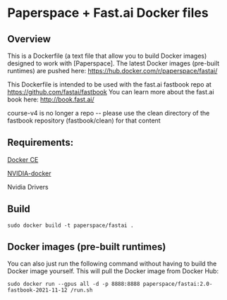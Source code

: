 # Paperspace + Fast.ai Docker files


## Overview

This is a Dockerfile (a text file that allow you to build Docker images) designed to work with [Paperspace]. The latest Docker images (pre-built runtimes) are pushed here: https://hub.docker.com/r/paperspace/fastai/

This Dockerfile is intended to be used with the fast.ai fastbook repo at https://github.com/fastai/fastbook 
You can learn more about the fast.ai book here: http://book.fast.ai/

course-v4 is no longer a repo -- please use the clean directory of the fastbook repository (fastbook/clean) for that content

## Requirements:

[Docker CE](https://docs.docker.com/engine/installation/linux/docker-ce/ubuntu/)

[NVIDIA-docker](https://github.com/NVIDIA/nvidia-docker)

Nvidia Drivers


## Build

`sudo docker build -t paperspace/fastai .`

## Docker images (pre-built runtimes)

You can also just run the following command without having to build the Docker image yourself. 
This will pull the Docker image from Docker Hub:

`sudo docker run --gpus all -d -p 8888:8888 paperspace/fastai:2.0-fastbook-2021-11-12 /run.sh`
